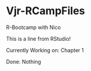 # Vjr-RCampFiles
R-Bootcamp with Nico

This is a line from RStudio!

Currently Working on:
Chapter 1

Done:
Nothing
